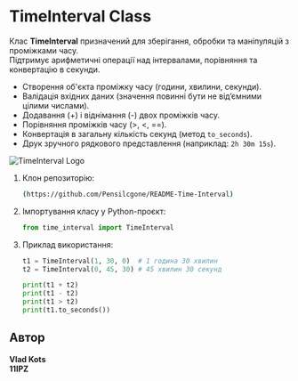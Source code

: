# TimeInterval Class


Клас **TimeInterval** призначений для зберігання, обробки та маніпуляцій з проміжками часу.  
Підтримує арифметичні операції над інтервалами, порівняння та конвертацію в секунди.


- Створення об'єкта проміжку часу (години, хвилини, секунди).
- Валiдацiя вхідних даних (значення повинні бути не від’ємними цілими числами).
- Додавання (+) і віднімання (-) двох проміжків часу.
- Порівняння проміжків часу (>, <, ==).
- Конвертація в загальну кількість секунд (метод `to_seconds`).
- Друк зручного рядкового представлення (наприклад: `2h 30m 15s`).

![TimeInterval Logo](https://cdn.pixabay.com/photo/2018/02/24/20/39/clock-3179167_960_720.jpg)

1. Клон репозиторію:
    ```bash
   (https://github.com/Pensilcgone/README-Time-Interval)
    ```
2. Імпортування класу у Python-проєкт:
    ```python
    from time_interval import TimeInterval
    ```

3. Приклад використання:
    ```python
    t1 = TimeInterval(1, 30, 0)  # 1 година 30 хвилин
    t2 = TimeInterval(0, 45, 30) # 45 хвилин 30 секунд

    print(t1 + t2)               
    print(t1 - t2)               
    print(t1 > t2)               
    print(t1.to_seconds())       
    ```

## Автор
**Vlad Kots**   
**11IPZ** 
